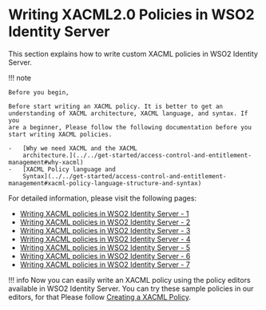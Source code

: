 # Writing XACML2.0 Policies in WSO2 Identity Server

This section explains how to write custom XACML policies in WSO2
Identity Server.

!!! note
    
    Before you begin,
    
    Before start writing an XACML policy. It is better to get an
    understanding of XACML architecture, XACML language, and syntax. If you
    are a beginner, Please follow the following documentation before you
    start writing XACML policies.
    
    -   [Why we need XACML and the XACML
        architecture.](../../get-started/access-control-and-entitlement-management#why-xacml)
    -   [XACML Policy language and
        Syntax](../../get-started/access-control-and-entitlement-management#xacml-policy-language-structure-and-syntax)
    

For detailed information, please visit the following pages:

-   [Writing XACML policies in WSO2 Identity Server -
    1](../../learn/writing-xacml-policies-in-wso2-identity-server-1)
-   [Writing XACML policies in WSO2 Identity Server -
    2](../../learn/writing-xacml-policies-in-wso2-identity-server-2)
-   [Writing XACML policies in WSO2 Identity Server -
    3](../../learn/writing-xacml-policies-in-wso2-identity-server-3)
-   [Writing XACML policies in WSO2 Identity Server -
    4](../../learn/writing-xacml-policies-in-wso2-identity-server-4)
-   [Writing XACML policies in WSO2 Identity Server -
    5](../../learn/writing-xacml-policies-in-wso2-identity-server-5)
-   [Writing XACML policies in WSO2 Identity Server -
    6](../../learn/writing-xacml-policies-in-wso2-identity-server-6)
-   [Writing XACML policies in WSO2 Identity Server -
    7](../../learn/writing-xacml-policies-in-wso2-identity-server-7)

  
!!! info
    Now you can easily write an XACML policy using the policy editors
    available in WSO2 Identity Server. You can try these sample policies in
    our editors, for that Please follow [Creating a XACML Policy](../../learn/creating-a-xacml-policy).

